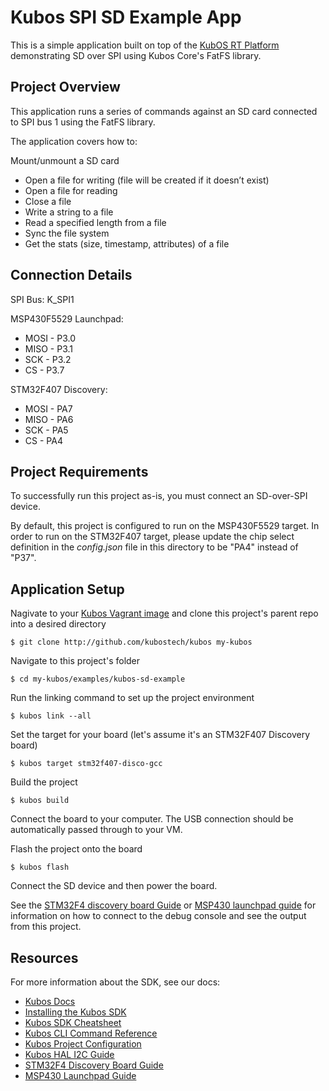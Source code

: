 # Kubos SPI SD Example App

This is a simple application built on top of the [KubOS RT Platform](https://github.com/kubostech/kubos/tree/master/kubos-rt) demonstrating SD over SPI using Kubos Core's FatFS library.

## Project Overview

This application runs a series of commands against an SD card connected to SPI bus 1 using the FatFS library.

The application covers how to:

Mount/unmount a SD card
  - Open a file for writing (file will be created if it doesn’t exist)
  - Open a file for reading
  - Close a file
  - Write a string to a file
  - Read a specified length from a file
  - Sync the file system
  - Get the stats (size, timestamp, attributes) of a file

## Connection Details

SPI Bus: K_SPI1

MSP430F5529 Launchpad:
  - MOSI - P3.0
  - MISO - P3.1
  - SCK  - P3.2
  - CS   - P3.7

STM32F407 Discovery:
  - MOSI - PA7
  - MISO - PA6
  - SCK  - PA5
  - CS   - PA4
 
## Project Requirements

To successfully run this project as-is, you must connect an SD-over-SPI device.

By default, this project is configured to run on the MSP430F5529 target. In order to run on the STM32F407 target, please update the chip select definition in the *config.json* file in this directory to be "PA4" instead of "P37".

## Application Setup

Nagivate to your [Kubos Vagrant image](docs.kubos.co/sdk-installing.html) and clone this project's parent repo into a desired directory

    $ git clone http://github.com/kubostech/kubos my-kubos
    
Navigate to this project's folder

    $ cd my-kubos/examples/kubos-sd-example
    
Run the linking command to set up the project environment

    $ kubos link --all
    
Set the target for your board (let's assume it's an STM32F407 Discovery board)

    $ kubos target stm32f407-disco-gcc
    
Build the project

    $ kubos build
    
Connect the board to your computer. The USB connection should be automatically passed through to your VM.

Flash the project onto the board

    $ kubos flash

Connect the SD device and then power the board.

See the [STM32F4 discovery board Guide](docs.kubos.co/stm32f4-discovery-board-guide.html) or 
[MSP430 launchpad guide](docs.kubos.co/msp430-launchpad-guide.html) for information on how to connect to the
debug console and see the output from this project. 

## Resources

For more information about the SDK, see our docs:

- [Kubos Docs](http://docs.kubos.co)
- [Installing the Kubos SDK](http://docs.kubos.co/latest/sdk-installing.html)
- [Kubos SDK Cheatsheet](http://docs.kubos.co/latest/sdk-cheatsheet.html) 
- [Kubos CLI Command Reference](http://docs.kubos.co/latest/sdk-reference.html) 
- [Kubos Project Configuration](http://docs.kubos.co/latest/sdk-project-config.html)
- [Kubos HAL I2C Guide](http://docs.kubos.co/latest/kubos-hal/i2c.html)
- [STM32F4 Discovery Board Guide](http://docs.kubos.co/latest/stm32f4-discovery-board-guide.html) 
- [MSP430 Launchpad Guide](http://docs.kubos.co/latest/msp430-launchpad-guide.html) 
